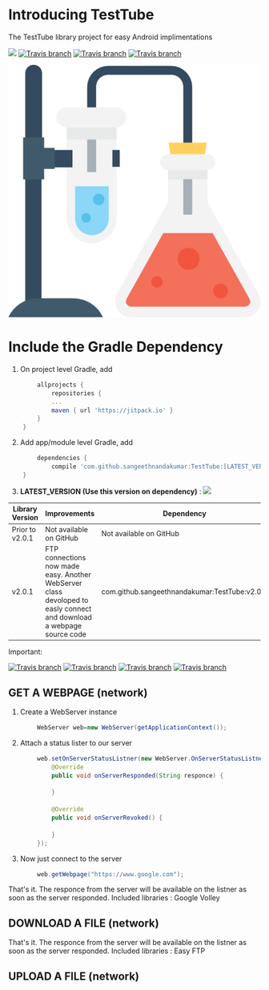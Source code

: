 # Introducing TestTube
The TestTube library project for easy Android implimentations

[![](https://jitpack.io/v/sangeethnandakumar/TestTube.svg)](https://jitpack.io/#sangeethnandakumar/TestTube)
[![Travis branch](https://img.shields.io/badge/devolopment-android%20studio-brightgreen.svg)]()
[![Travis branch](https://img.shields.io/badge/package-bullyfox.sangeeth.testube-blue.svg)]()
[![Travis branch](https://img.shields.io/badge/year-2017-red.svg)]()

![TestTube Logo](https://github.com/sangeethnandakumar/TestTube/blob/master/flask.png)

# Include the Gradle Dependency
1. On project level Gradle, add
```gradle
        allprojects {
	        repositories {
			...
			maven { url 'https://jitpack.io' }
		}
	}
```
2. Add app/module level Gradle, add
```gradle
        dependencies {
	        compile 'com.github.sangeethnandakumar:TestTube:[LATEST_VERSION]' 
	}
```
3. **LATEST_VERSION (Use this version on dependency)** : [![](https://jitpack.io/v/sangeethnandakumar/TestTube.svg)](https://jitpack.io/#sangeethnandakumar/TestTube)

Library Version | Improvements | Dependency
------------ | ------------- | -------------
Prior to v2.0.1 | Not available on GitHub | Not available on GitHub
v2.0.1 | FTP connections now made easy. Another WebServer class devoloped to easly connect and download a webpage source code | com.github.sangeethnandakumar:TestTube:v2.0.1

Important:

[![Travis branch](https://img.shields.io/badge/compiled%20sdk-25-brightgreen.svg)]()
[![Travis branch](https://img.shields.io/badge/min%20sdk-18-brightgreen.svg)]()
[![Travis branch](https://img.shields.io/badge/target%20sdk-25-brightgreen.svg)]()
[![Travis branch](https://img.shields.io/badge/min%20android%20OS-Android%204.3%20Jellybean-brightgreen.svg)]()


## GET A WEBPAGE (network)
1. Create a WebServer instance
```java
        WebServer web=new WebServer(getApplicationContext());
```
2. Attach a status lister to our server
```java
        web.setOnServerStatusListner(new WebServer.OnServerStatusListner() {
            @Override
            public void onServerResponded(String responce) {
            
            }

            @Override
            public void onServerRevoked() {

            }
        });
```
3. Now just connect to the server
```java
        web.getWebpage("https://www.google.com");
```
That's it. The responce from the server will be available on the listner as soon as the server responded.
Included libraries : Google Volley
## DOWNLOAD A FILE (network)
That's it. The responce from the server will be available on the listner as soon as the server responded.
Included libraries : Easy FTP
## UPLOAD A FILE (network)
